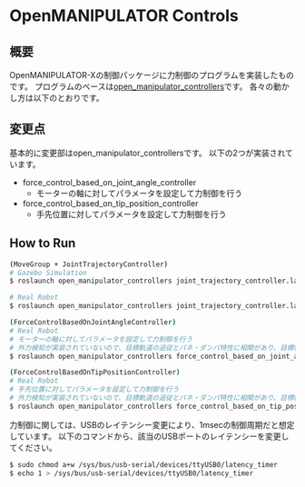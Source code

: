 # OpenMANIPULATOR Controls 

## 概要
OpenMANIPULATOR-Xの制御パッケージに力制御のプログラムを実装したものです。
プログラムのベースは[open_manipulator_controllers](https://github.com/ROBOTIS-GIT/open_manipulator_controls/tree/master)です。
各々の動かし方は以下のとおりです。

## 変更点
基本的に変更部はopen_manipulator_controllersです。
以下の2つが実装されています。
- force_control_based_on_joint_angle_controller
  - モーターの軸に対してパラメータを設定して力制御を行う
- force_control_based_on_tip_position_controller
  - 手先位置に対してパラメータを設定して力制御を行う


## How to Run
```bash
(MoveGroup + JointTrajectoryController)
# Gazebo Simulation
$ roslaunch open_manipulator_controllers joint_trajectory_controller.launch

# Real Robot
$ roslaunch open_manipulator_controllers joint_trajectory_controller.launch sim:=false

(ForceControlBasedOnJointAngleController)
# Real Robot
# モーターの軸に対してパラメータを設定して力制御を行う
# 外力検知が実装されていないので、目標軌道の追従とバネ・ダンパ特性に相関があり、目標軌道をより追従させようとすると、バネ・ダンパ特性が強くなります。
$ roslaunch open_manipulator_controllers force_control_based_on_joint_angle_controller.launch sim:=false

(ForceControlBasedOnTipPositionController)
# Real Robot
# 手先位置に対してパラメータを設定して力制御を行う
# 外力検知が実装されていないので、目標軌道の追従とバネ・ダンパ特性に相関があり、目標軌道をより追従させようとすると、バネ・ダンパ特性が強くなります。
$ roslaunch open_manipulator_controllers force_control_based_on_tip_position_controller.launch sim:=false
```

力制御に関しては、USBのレイテンシー変更により、1msecの制御周期だと想定しています。
以下のコマンドから、該当のUSBポートのレイテンシーを変更してください。
```bash
$ sudo chmod a+w /sys/bus/usb-serial/devices/ttyUSB0/latency_timer
$ echo 1 > /sys/bus/usb-serial/devices/ttyUSB0/latency_timer
```
